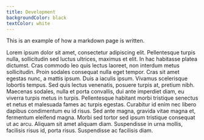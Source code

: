 ```yaml
---
title: Development
backgroundColor: black
textColor: white
---
```


This is an example of how a markdown page is written.

Lorem ipsum dolor sit amet, consectetur adipiscing elit. Pellentesque turpis nulla, sollicitudin sed luctus ultrices, maximus et elit. In hac habitasse platea dictumst. Cras commodo leo quis lectus laoreet, non interdum metus sollicitudin. Proin sodales consequat nulla eget tempor. Cras sit amet egestas nunc, a mattis ipsum. Duis a iaculis ipsum. Vivamus scelerisque lobortis tempus. Sed quis lectus venenatis, posuere turpis at, pretium nibh. Maecenas sodales, nulla et porta convallis, dui ante imperdiet diam, eu viverra turpis metus in turpis. Pellentesque habitant morbi tristique senectus et netus et malesuada fames ac turpis egestas. Curabitur id enim nec libero dapibus condimentum eu id risus. Sed ante magna, gravida vitae magna et, fermentum eleifend magna. Morbi sed tortor sed ipsum tristique consequat ut ac arcu. Aliquam sit amet aliquam diam. Suspendisse in urna mollis, facilisis risus id, porta risus. Suspendisse ac facilisis diam.

